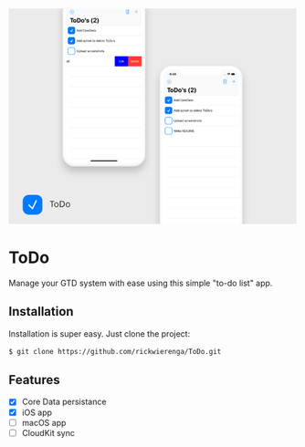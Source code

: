 <img src="https://github.com/rickwierenga/ToDo/blob/master/.github-files/hero.png" alt="Screenshots">

# ToDo

Manage your GTD system with ease using this simple "to-do list" app.

## Installation
Installation is super easy. Just clone the project:
```sh
$ git clone https://github.com/rickwierenga/ToDo.git
```

## Features
- [X] Core Data persistance
- [X] iOS app
- [ ] macOS app
- [ ] CloudKit sync
